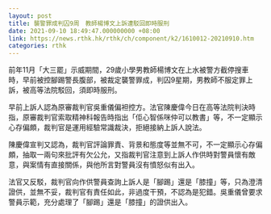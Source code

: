 ```yaml
---
layout: post
title: 襲警罪成判囚9周　教師楊博文上訴遭駁回即時服刑
date: 2021-09-10 18:49:47.000000000 +08:00
link: https://news.rthk.hk/rthk/ch/component/k2/1610012-20210910.htm
categories: rthk
---
```


前年11月「大三罷」示威期間，29歲小學男教師楊博文在上水被警方截停搜車時，早前被控腳踢警長腹部，被裁定襲警罪成，判囚9星期，男教師不服定罪上訴，被高等法院駁回，須即時服刑。

早前上訴人認為原審裁判官吳重儀偏袒控方。法官陳慶偉今日在高等法院判決時指，原審裁判官索取精神科報告時指出「佢心智係咪仲可以教書」等，不一定顯示心存偏頗，裁判官是運用經驗常識裁決，拒絕接納上訴人說法。

陳慶偉宣判又認為，裁判官評論罪責、背景和態度等並無不可，不一定顯示心存偏頗，抽取一兩句來批評有欠公允，又指裁判官注意到上訴人作供時對警員懷有敵意，與案情有直接關係，與他所言對警員沒有憤怒似有出入。

法官又反駁，裁判官向作供警員查詢上訴人是「腳踢」還是「膝撞」等，只為澄清證供，並無不妥，裁判官有責任如此，非過度干預，不認為是犯錯。吳重儀曾要求警員示範，充分處理了「腳踢」還是「膝撞」的證供出入。

